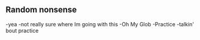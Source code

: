 ## Random nonsense

  -yea
  -not really sure where Im going with this
  -Oh My Glob
  -Practice
  -talkin' bout practice
